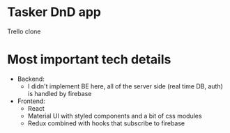 # Tasker DnD app

Trello clone

# Most important tech details

- Backend:
	- I didn't implement BE here, all of the server side (real time DB, auth) is handled by firebase
- Frontend: 
	- React
	- Material UI with styled components and a bit of css modules
	- Redux combined with hooks that subscribe to firebase
